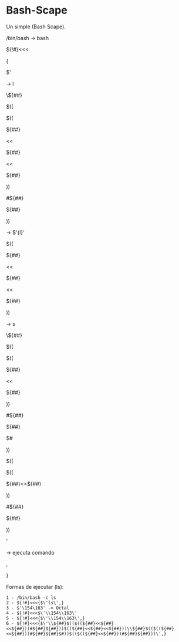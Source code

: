 # Bash-Scape


Un simple (Bash Scape).


/bin/bash -> bash

${!#}<<<

{

$\'

-> l

\\${##}

$((

$((

${##}

<<

${##}

<<

${##}

))

#${##}

${##}

))

-> $'{l}'

$((

${##}

<<

${##}

<<

${##}

))

-> s

\\${##}

$((

$((

${##}

<<

${##}

))

#${##}

${##}

$#

))

$((

$((

${##}<<${##}

))

#${##}

${##}

))

\'

-> ejecuta comando

,

}


Formas de ejecutar (ls):
```
1 - /bin/bash -c ls
2 - ${!#}<<<{$\'ls\',}
3 - $'\154\163' -> Octal
4 - ${!#}<<<$\'\\154\\163\'
5 - ${!#}<<<{$\'\\154\\163\',}
6 - ${!#}<<<{$\'\\${##}$(($((${##}<<${##}<<${##}))#${##}${##}))$((${##}<<${##}<<${##}))\\${##}$(($((${##}<<${##}))#${##}${##}$#))$(($((${##}<<${##}))#${##}${##}))\',}
```
